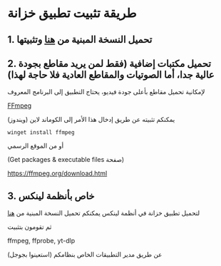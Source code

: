 # طريقة تثبيت تطبيق خزانة

## 1. تحميل النسخة المبنية من [هنا](https://github.com/nerddude24/khizanah-app/releases) وتثبيتها

## 2.  تحميل مكتبات إضافية (فقط لمن يريد مقاطع بجودة عالية جدا، أما الصوتيات والمقاطع العادية فلا حاجة لهذا)

لإمكانية تحميل مقاطع بأعلى جودة فيديو، يحتاج التطبيق إلى البرنامج المعروف

[FFmpeg](https://github.com/FFmpeg/FFmpeg) 

يمكنكم تثبيته عن طريق إدخال هذا الأمر إلى  الكوماند لاين (ويندوز)

`winget install ffmpeg`

أو من الموقع الرسمي

(Get packages & executable files صفحة)

https://ffmpeg.org/download.html

## 3. خاص بأنظمة لينكس

لتحميل تطبيق خزانة في أنظمة لينكس يمكنكم تحميل النسخة المبنية من [هنا](https://github.com/nerddude24/khizanah-app/releases) 

ثم تقومون بتثبيت 

ffmpeg, ffprobe, yt-dlp

عن طريق مدير التطبيقات الخاص بنظامكم (استعينوا بجوجل)
